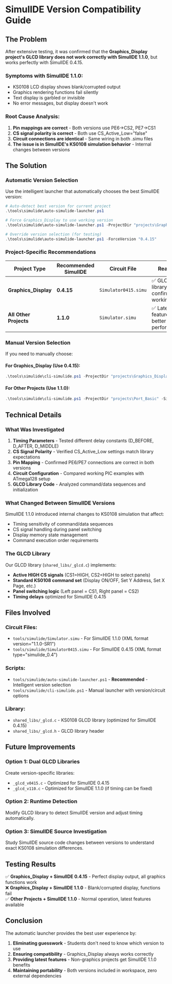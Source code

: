# SimulIDE Version Compatibility Guide

## The Problem

After extensive testing, it was confirmed that the **Graphics_Display project's GLCD library does not work correctly with SimulIDE 1.1.0**, but works perfectly with SimulIDE 0.4.15.

### Symptoms with SimulIDE 1.1.0:
- KS0108 LCD display shows blank/corrupted output
- Graphics rendering functions fail silently  
- Text display is garbled or invisible
- No error messages, but display doesn't work

### Root Cause Analysis:
1. **Pin mappings are correct** - Both versions use PE6→CS2, PE7→CS1
2. **CS signal polarity is correct** - Both use CS_Active_Low="false" 
3. **Circuit connections are identical** - Same wiring in both .simu files
4. **The issue is in SimulIDE's KS0108 simulation behavior** - Internal changes between versions

## The Solution

### Automatic Version Selection
Use the intelligent launcher that automatically chooses the best SimulIDE version:

```powershell
# Auto-detect best version for current project
.\tools\simulide\auto-simulide-launcher.ps1

# Force Graphics_Display to use working version
.\tools\simulide\auto-simulide-launcher.ps1 -ProjectDir "projects\Graphics_Display"

# Override version selection (for testing)
.\tools\simulide\auto-simulide-launcher.ps1 -ForceVersion "0.4.15"
```

### Project-Specific Recommendations

| Project Type | Recommended SimulIDE | Circuit File | Reason |
|-------------|---------------------|--------------|--------|
| **Graphics_Display** | **0.4.15** | `Simulator0415.simu` | ✅ GLCD library confirmed working |
| **All Other Projects** | **1.1.0** | `Simulator.simu` | ✅ Latest features, better performance |

### Manual Version Selection

If you need to manually choose:

#### For Graphics_Display (Use 0.4.15):
```powershell
.\tools\simulide\cli-simulide.ps1 -ProjectDir "projects\Graphics_Display" -SimulIDEPath "tools\simulide\SimulIDE_0.4.15-SR10_Win64\simulide.exe" -CircuitFile "tools\simulide\Simulator0415.simu"
```

#### For Other Projects (Use 1.1.0):
```powershell
.\tools\simulide\cli-simulide.ps1 -ProjectDir "projects\Port_Basic" -SimulIDEPath "tools\simulide\SimulIDE_1.1.0-SR1_Win64\simulide.exe" -CircuitFile "tools\simulide\Simulator.simu"
```

## Technical Details

### What Was Investigated

1. **Timing Parameters** - Tested different delay constants (D_BEFORE, D_AFTER, D_MIDDLE)
2. **CS Signal Polarity** - Verified CS_Active_Low settings match library expectations
3. **Pin Mapping** - Confirmed PE6/PE7 connections are correct in both versions
4. **Circuit Configuration** - Compared working PIC examples with ATmega128 setup
5. **GLCD Library Code** - Analyzed command/data sequences and initialization

### What Changed Between SimulIDE Versions

SimulIDE 1.1.0 introduced internal changes to KS0108 simulation that affect:
- Timing sensitivity of command/data sequences
- CS signal handling during panel switching
- Display memory state management
- Command execution order requirements

### The GLCD Library

Our GLCD library (`shared_libs/_glcd.c`) implements:
- **Active HIGH CS signals** (CS1=HIGH, CS2=HIGH to select panels)
- **Standard KS0108 command set** (Display ON/OFF, Set Y Address, Set X Page, etc.)
- **Panel switching logic** (Left panel = CS1, Right panel = CS2)
- **Timing delays** optimized for SimulIDE 0.4.15

## Files Involved

### Circuit Files:
- `tools/simulide/Simulator.simu` - For SimulIDE 1.1.0 (XML format version="1.1.0-SR1")
- `tools/simulide/Simulator0415.simu` - For SimulIDE 0.4.15 (XML format type="simulide_0.4")

### Scripts:
- `tools/simulide/auto-simulide-launcher.ps1` - **Recommended** - Intelligent version selection
- `tools/simulide/cli-simulide.ps1` - Manual launcher with version/circuit options

### Library:
- `shared_libs/_glcd.c` - KS0108 GLCD library (optimized for SimulIDE 0.4.15)
- `shared_libs/_glcd.h` - GLCD library header

## Future Improvements

### Option 1: Dual GLCD Libraries
Create version-specific libraries:
- `_glcd_v0415.c` - Optimized for SimulIDE 0.4.15
- `_glcd_v110.c` - Optimized for SimulIDE 1.1.0 (if timing can be fixed)

### Option 2: Runtime Detection
Modify GLCD library to detect SimulIDE version and adjust timing automatically.

### Option 3: SimulIDE Source Investigation
Study SimulIDE source code changes between versions to understand exact KS0108 simulation differences.

## Testing Results

✅ **Graphics_Display + SimulIDE 0.4.15** - Perfect display output, all graphics functions work  
❌ **Graphics_Display + SimulIDE 1.1.0** - Blank/corrupted display, functions fail  
✅ **Other Projects + SimulIDE 1.1.0** - Normal operation, latest features available  

## Conclusion

The automatic launcher provides the best user experience by:
1. **Eliminating guesswork** - Students don't need to know which version to use
2. **Ensuring compatibility** - Graphics_Display always works correctly
3. **Providing latest features** - Non-graphics projects get SimulIDE 1.1.0 benefits
4. **Maintaining portability** - Both versions included in workspace, zero external dependencies